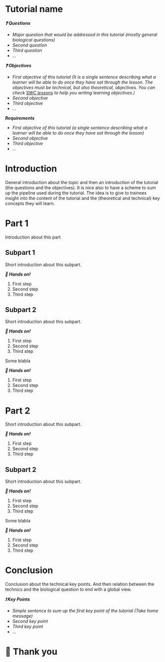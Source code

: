 Tutorial name
=============

***:question: Questions***
- *Major question that would be addressed in this tutorial (mostly general biological questions)*
- *Second question*
- *Third question*
- *...*

***:question: Objectives***
- *First objective of this tutorial (It is a single sentence describing what a learner will be able to do once they have sat through the lesson. The objectives must be technical, but also theoretical, objectives. You can check [SWC lessons](http://swcarpentry.github.io/instructor-training/19-lessons/) to help you writing learning objectives.)*
- *Second objective*
- *Third objective*
- *...*

***Requirements***
- *First objective of this tutorial (a single sentence describing what a learner will be able to do once they have sat through the lesson)*
- *Second objective*
- *Third objective*
- *...*

# Introduction

General introduction about the topic and then an introduction of the tutorial (the questions and the objectives). It is nice also to have a scheme to sum up the pipeline used during the tutorial. The idea is to give to trainees insight into the content of the tutorial and the (theoretical and technical) key concepts they will learn.

# Part 1

Introduction about this part

## Subpart 1

Short introduction about this subpart.

***:pencil: Hands on!***
1. First step
2. Second step
3. Third step

## Subpart 2

Short introduction about this subpart.

***:pencil: Hands on!***
1. First step
2. Second step
3. Third step

Some blabla

***:pencil: Hands on!***
1. First step
2. Second step
3. Third step

# Part 2

Short introduction about this subpart.

***:pencil: Hands on!***
1. First step
2. Second step
3. Third step

## Subpart 2

Short introduction about this subpart.

***:pencil: Hands on!***
1. First step
2. Second step
3. Third step

Some blabla

***:pencil: Hands on!***
1. First step
2. Second step
3. Third step

# Conclusion

Conclusion about the technical key points. And then relation between the technics and the biological question to end with a global view.

***:exclamation: Key Points***
- *Simple sentence to sum up the first key point of the tutorial (Take home message)*
- *Second key point*
- *Third key point*
- *...*

# :clap: Thank you
